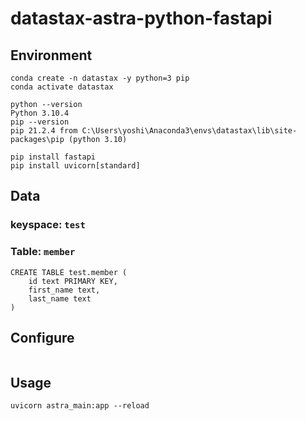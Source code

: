 # datastax-astra-python-fastapi

## Environment

```
conda create -n datastax -y python=3 pip
conda activate datastax
```

```
python --version
Python 3.10.4
pip --version
pip 21.2.4 from C:\Users\yoshi\Anaconda3\envs\datastax\lib\site-packages\pip (python 3.10)
```

```
pip install fastapi
pip install uvicorn[standard]
```

## Data

### keyspace: `test`

### Table: `member`
```
CREATE TABLE test.member (
    id text PRIMARY KEY,
    first_name text,
    last_name text
) 
```

## Configure

```
```

## Usage

```
uvicorn astra_main:app --reload
```

### 
